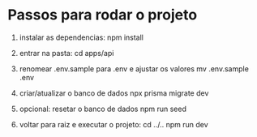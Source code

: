 # Passos para rodar o projeto

1) instalar as dependencias:
   npm install
   
2) entrar na pasta:
   cd apps/api
   
3) renomear .env.sample para .env e ajustar os valores
   mv .env.sample .env
   
4) criar/atualizar o banco de dados
   npx prisma migrate dev
   
5) opcional: resetar o banco de dados
   npm run seed
   
6) voltar para raiz e executar o projeto:
   cd ../..
   npm run dev
